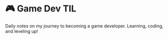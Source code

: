 # 🎮 Game Dev TIL

Daily notes on my journey to becoming a game developer. Learning, coding, and leveling up!
